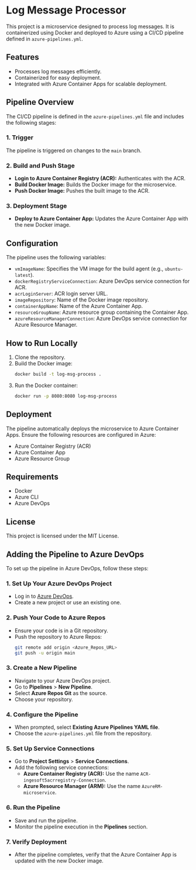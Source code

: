 # Log Message Processor

This project is a microservice designed to process log messages. It is containerized using Docker and deployed to Azure using a CI/CD pipeline defined in `azure-pipelines.yml`.

## Features
- Processes log messages efficiently.
- Containerized for easy deployment.
- Integrated with Azure Container Apps for scalable deployment.

## Pipeline Overview
The CI/CD pipeline is defined in the `azure-pipelines.yml` file and includes the following stages:

### 1. Trigger
The pipeline is triggered on changes to the `main` branch.

### 2. Build and Push Stage
- **Login to Azure Container Registry (ACR):** Authenticates with the ACR.
- **Build Docker Image:** Builds the Docker image for the microservice.
- **Push Docker Image:** Pushes the built image to the ACR.

### 3. Deployment Stage
- **Deploy to Azure Container App:** Updates the Azure Container App with the new Docker image.

## Configuration
The pipeline uses the following variables:
- `vmImageName`: Specifies the VM image for the build agent (e.g., `ubuntu-latest`).
- `dockerRegistryServiceConnection`: Azure DevOps service connection for ACR.
- `acrLoginServer`: ACR login server URL.
- `imageRepository`: Name of the Docker image repository.
- `containerAppName`: Name of the Azure Container App.
- `resourceGroupName`: Azure resource group containing the Container App.
- `azureResourceManagerConnection`: Azure DevOps service connection for Azure Resource Manager.

## How to Run Locally
1. Clone the repository.
2. Build the Docker image:
   ```bash
   docker build -t log-msg-process .
   ```
3. Run the Docker container:
   ```bash
   docker run -p 8080:8080 log-msg-process
   ```

## Deployment
The pipeline automatically deploys the microservice to Azure Container Apps. Ensure the following resources are configured in Azure:
- Azure Container Registry (ACR)
- Azure Container App
- Azure Resource Group

## Requirements
- Docker
- Azure CLI
- Azure DevOps

## License
This project is licensed under the MIT License.

## Adding the Pipeline to Azure DevOps

To set up the pipeline in Azure DevOps, follow these steps:

### 1. Set Up Your Azure DevOps Project
- Log in to [Azure DevOps](https://dev.azure.com/).
- Create a new project or use an existing one.

### 2. Push Your Code to Azure Repos
- Ensure your code is in a Git repository.
- Push the repository to Azure Repos:
  ```bash
  git remote add origin <Azure_Repos_URL>
  git push -u origin main
  ```

### 3. Create a New Pipeline
- Navigate to your Azure DevOps project.
- Go to **Pipelines** > **New Pipeline**.
- Select **Azure Repos Git** as the source.
- Choose your repository.

### 4. Configure the Pipeline
- When prompted, select **Existing Azure Pipelines YAML file**.
- Choose the `azure-pipelines.yml` file from the repository.

### 5. Set Up Service Connections
- Go to **Project Settings** > **Service Connections**.
- Add the following service connections:
  - **Azure Container Registry (ACR):** Use the name `ACR-ingesoft5acrregistry-Connection`.
  - **Azure Resource Manager (ARM):** Use the name `AzureRM-microservice`.

### 6. Run the Pipeline
- Save and run the pipeline.
- Monitor the pipeline execution in the **Pipelines** section.

### 7. Verify Deployment
- After the pipeline completes, verify that the Azure Container App is updated with the new Docker image.